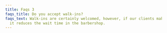 ```yaml
---
title: Faqs 3
faqs_title: Do you accept walk-ins?
faqs_text: Walk-ins are certainly welcomed, however, if our clients make appointments,
  it reduces the wait time in the barbershop.
---
```


